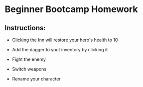 # Beginner Bootcamp Homework

## Instructions:

- Clicking the Inn will restore your hero's health to 10

- Add the dagger to yout inventory by clicking it

- Fight the enemy 

- Switch weapons 

- Rename your character
